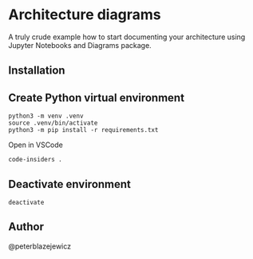 # Architecture diagrams

A truly crude example how to start documenting your architecture using Jupyter Notebooks and Diagrams package.

## Installation

## Create Python virtual environment

```console
python3 -m venv .venv
source .venv/bin/activate
python3 -m pip install -r requirements.txt
```

Open in VSCode

```console
code-insiders .
```

## Deactivate environment

```console
deactivate
```

## Author

@peterblazejewicz